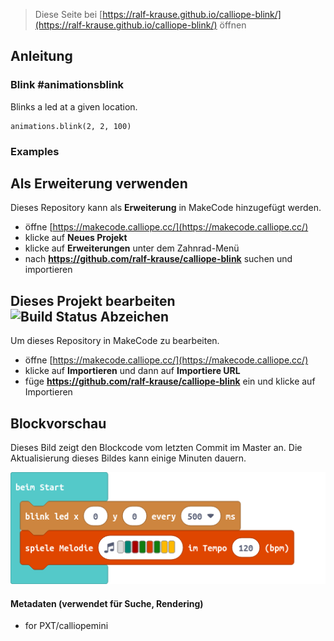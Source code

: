 
> Diese Seite bei [https://ralf-krause.github.io/calliope-blink/](https://ralf-krause.github.io/calliope-blink/) öffnen

## Anleitung

### Blink #animationsblink

Blinks a led at a given location.

```blocks
animations.blink(2, 2, 100)
```

### Examples



## Als Erweiterung verwenden

Dieses Repository kann als **Erweiterung** in MakeCode hinzugefügt werden.

* öffne [https://makecode.calliope.cc/](https://makecode.calliope.cc/)
* klicke auf **Neues Projekt**
* klicke auf **Erweiterungen** unter dem Zahnrad-Menü
* nach **https://github.com/ralf-krause/calliope-blink** suchen und importieren

## Dieses Projekt bearbeiten ![Build Status Abzeichen](https://github.com/ralf-krause/calliope-blink/workflows/MakeCode/badge.svg)

Um dieses Repository in MakeCode zu bearbeiten.

* öffne [https://makecode.calliope.cc/](https://makecode.calliope.cc/)
* klicke auf **Importieren** und dann auf **Importiere URL**
* füge **https://github.com/ralf-krause/calliope-blink** ein und klicke auf Importieren

## Blockvorschau

Dieses Bild zeigt den Blockcode vom letzten Commit im Master an.
Die Aktualisierung dieses Bildes kann einige Minuten dauern.

![Eine gerenderte Ansicht der Blöcke](https://github.com/ralf-krause/calliope-blink/raw/master/.github/makecode/blocks.png)

#### Metadaten (verwendet für Suche, Rendering)

* for PXT/calliopemini
<script src="https://makecode.com/gh-pages-embed.js"></script><script>makeCodeRender("{{ site.makecode.home_url }}", "{{ site.github.owner_name }}/{{ site.github.repository_name }}");</script>
